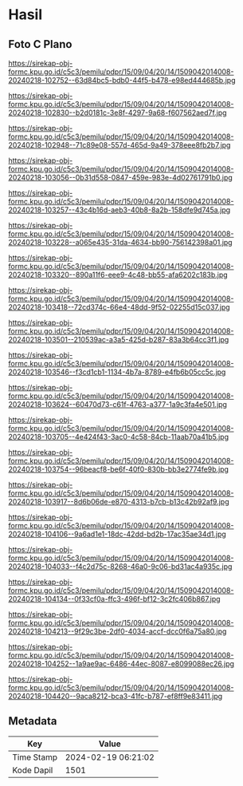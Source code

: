 # Hasil

## Foto C Plano

https://sirekap-obj-formc.kpu.go.id/c5c3/pemilu/pdpr/15/09/04/20/14/1509042014008-20240218-102752--63d84bc5-bdb0-44f5-b478-e98ed444685b.jpg

https://sirekap-obj-formc.kpu.go.id/c5c3/pemilu/pdpr/15/09/04/20/14/1509042014008-20240218-102830--b2d0181c-3e8f-4297-9a68-f607562aed7f.jpg

https://sirekap-obj-formc.kpu.go.id/c5c3/pemilu/pdpr/15/09/04/20/14/1509042014008-20240218-102948--71c89e08-557d-465d-9a49-378eee8fb2b7.jpg

https://sirekap-obj-formc.kpu.go.id/c5c3/pemilu/pdpr/15/09/04/20/14/1509042014008-20240218-103056--0b31d558-0847-459e-983e-4d02761791b0.jpg

https://sirekap-obj-formc.kpu.go.id/c5c3/pemilu/pdpr/15/09/04/20/14/1509042014008-20240218-103257--43c4b16d-aeb3-40b8-8a2b-158dfe9d745a.jpg

https://sirekap-obj-formc.kpu.go.id/c5c3/pemilu/pdpr/15/09/04/20/14/1509042014008-20240218-103228--a065e435-31da-4634-bb90-756142398a01.jpg

https://sirekap-obj-formc.kpu.go.id/c5c3/pemilu/pdpr/15/09/04/20/14/1509042014008-20240218-103320--890a11f6-eee9-4c48-bb55-afa6202c183b.jpg

https://sirekap-obj-formc.kpu.go.id/c5c3/pemilu/pdpr/15/09/04/20/14/1509042014008-20240218-103418--72cd374c-66e4-48dd-9f52-02255d15c037.jpg

https://sirekap-obj-formc.kpu.go.id/c5c3/pemilu/pdpr/15/09/04/20/14/1509042014008-20240218-103501--210539ac-a3a5-425d-b287-83a3b64cc3f1.jpg

https://sirekap-obj-formc.kpu.go.id/c5c3/pemilu/pdpr/15/09/04/20/14/1509042014008-20240218-103546--f3cd1cb1-1134-4b7a-8789-e4fb6b05cc5c.jpg

https://sirekap-obj-formc.kpu.go.id/c5c3/pemilu/pdpr/15/09/04/20/14/1509042014008-20240218-103624--60470d73-c61f-4763-a377-1a9c3fa4e501.jpg

https://sirekap-obj-formc.kpu.go.id/c5c3/pemilu/pdpr/15/09/04/20/14/1509042014008-20240218-103705--4e424f43-3ac0-4c58-84cb-11aab70a41b5.jpg

https://sirekap-obj-formc.kpu.go.id/c5c3/pemilu/pdpr/15/09/04/20/14/1509042014008-20240218-103754--96beacf8-be6f-40f0-830b-bb3e2774fe9b.jpg

https://sirekap-obj-formc.kpu.go.id/c5c3/pemilu/pdpr/15/09/04/20/14/1509042014008-20240218-103917--8d6b06de-e870-4313-b7cb-b13c42b92af9.jpg

https://sirekap-obj-formc.kpu.go.id/c5c3/pemilu/pdpr/15/09/04/20/14/1509042014008-20240218-104106--9a6ad1e1-18dc-42dd-bd2b-17ac35ae34d1.jpg

https://sirekap-obj-formc.kpu.go.id/c5c3/pemilu/pdpr/15/09/04/20/14/1509042014008-20240218-104033--f4c2d75c-8268-46a0-9c06-bd31ac4a935c.jpg

https://sirekap-obj-formc.kpu.go.id/c5c3/pemilu/pdpr/15/09/04/20/14/1509042014008-20240218-104134--0f33cf0a-ffc3-496f-bf12-3c2fc406b867.jpg

https://sirekap-obj-formc.kpu.go.id/c5c3/pemilu/pdpr/15/09/04/20/14/1509042014008-20240218-104213--9f29c3be-2df0-4034-accf-dcc0f6a75a80.jpg

https://sirekap-obj-formc.kpu.go.id/c5c3/pemilu/pdpr/15/09/04/20/14/1509042014008-20240218-104252--1a9ae9ac-6486-44ec-8087-e8099088ec26.jpg

https://sirekap-obj-formc.kpu.go.id/c5c3/pemilu/pdpr/15/09/04/20/14/1509042014008-20240218-104420--9aca8212-bca3-41fc-b787-ef8ff9e83411.jpg


## Metadata

| Key        | Value               |
| ---------- | ------------------- |
| Time Stamp | 2024-02-19 06:21:02 |
| Kode Dapil | 1501                |



